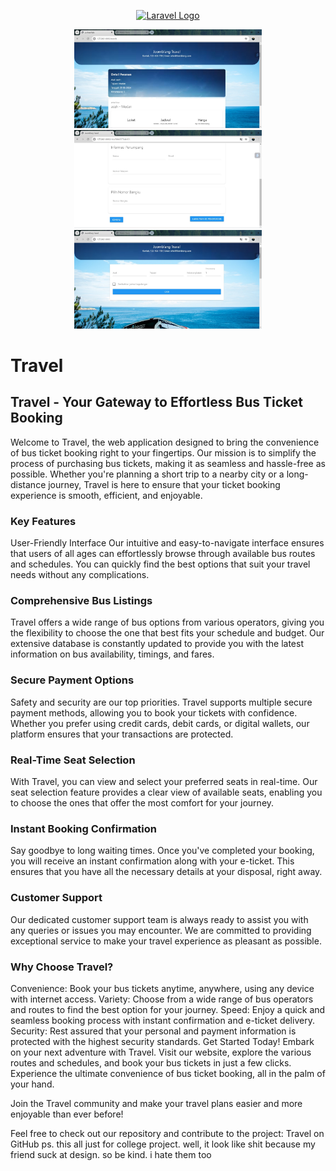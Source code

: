 <p align="center"><a href="https://laravel.com" target="_blank"><img src="https://raw.githubusercontent.com/laravel/art/master/logo-lockup/5%20SVG/2%20CMYK/1%20Full%20Color/laravel-logolockup-cmyk-red.svg" width="400" alt="Laravel Logo"></a></p>

<p align="center">
<img src="https://github.com/Tartl3/travel/blob/main/HomepageUser.jpg" width="300">
<img src="https://github.com/Tartl3/travel/blob/main/Search.jpg" width="300">
<img src="https://github.com/Tartl3/travel/blob/main/Search2.jpg"  width="300">
</p>

# Travel

## Travel - Your Gateway to Effortless Bus Ticket Booking
Welcome to Travel, the web application designed to bring the convenience of bus ticket booking right to your fingertips. Our mission is to simplify the process of purchasing bus tickets, making it as seamless and hassle-free as possible. Whether you're planning a short trip to a nearby city or a long-distance journey, Travel is here to ensure that your ticket booking experience is smooth, efficient, and enjoyable.

### Key Features
User-Friendly Interface
Our intuitive and easy-to-navigate interface ensures that users of all ages can effortlessly browse through available bus routes and schedules. You can quickly find the best options that suit your travel needs without any complications.

### Comprehensive Bus Listings
Travel offers a wide range of bus options from various operators, giving you the flexibility to choose the one that best fits your schedule and budget. Our extensive database is constantly updated to provide you with the latest information on bus availability, timings, and fares.

### Secure Payment Options
Safety and security are our top priorities. Travel supports multiple secure payment methods, allowing you to book your tickets with confidence. Whether you prefer using credit cards, debit cards, or digital wallets, our platform ensures that your transactions are protected.

### Real-Time Seat Selection
With Travel, you can view and select your preferred seats in real-time. Our seat selection feature provides a clear view of available seats, enabling you to choose the ones that offer the most comfort for your journey.

### Instant Booking Confirmation
Say goodbye to long waiting times. Once you've completed your booking, you will receive an instant confirmation along with your e-ticket. This ensures that you have all the necessary details at your disposal, right away.

### Customer Support
Our dedicated customer support team is always ready to assist you with any queries or issues you may encounter. We are committed to providing exceptional service to make your travel experience as pleasant as possible.

### Why Choose Travel?
Convenience: Book your bus tickets anytime, anywhere, using any device with internet access.
Variety: Choose from a wide range of bus operators and routes to find the best option for your journey.
Speed: Enjoy a quick and seamless booking process with instant confirmation and e-ticket delivery.
Security: Rest assured that your personal and payment information is protected with the highest security standards.
Get Started Today!
Embark on your next adventure with Travel. Visit our website, explore the various routes and schedules, and book your bus tickets in just a few clicks. Experience the ultimate convenience of bus ticket booking, all in the palm of your hand.

Join the Travel community and make your travel plans easier and more enjoyable than ever before!

Feel free to check out our repository and contribute to the project: Travel on GitHub
ps. this all just for college project. well, it look like shit because my friend suck at design. so be kind. i hate them too
